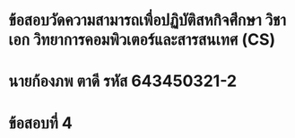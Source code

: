 # ข้อสอบวัดความสามารถเพื่อปฏิบัติสหกิจศึกษา วิชาเอก วิทยาการคอมพิวเตอร์และสารสนเทศ (CS)
# นายก้องภพ ตาดี รหัส 643450321-2
# ข้อสอบที่ 4
